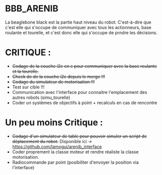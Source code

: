 BBB_ARENIB
==========


La beaglebone black est la partie haut niveau du robot.
C'est-à-dire que c'est elle qui s'occupe de communiquer avec tous les actionneurs, base roulante et tourelle, 
et c'est donc elle qui s'occupe de prndre les décisions.


CRITIQUE :
==========
- ~~Codage de la couche i2c en c pour communiquer avec la base roulante et la tourelle.~~
- ~~Check de de la couche i2c depuis le merge !!!~~
- ~~Codage du simulateur de motorisation !!!~~
- Test sur cible !!!
- Communication avec l'interface pour connaitre l'emplacement des autres robots (simu_tourelle)
- Coder un systèmes de objectifs à point + recalculs en cas de rencontre


Un peu moins Critique :
=======================
- ~~Codage d'un simulateur de table pour pouvoir simuler un script de déplacement du robot.~~
Disponible ici -> https://github.com/lamogui/arenib_interface
- Coder proprement la classe moteur et rendre réaliste la classe motorisation.
- Radiocommande par point (posibiliter d'envoyer la position via l'interface)
